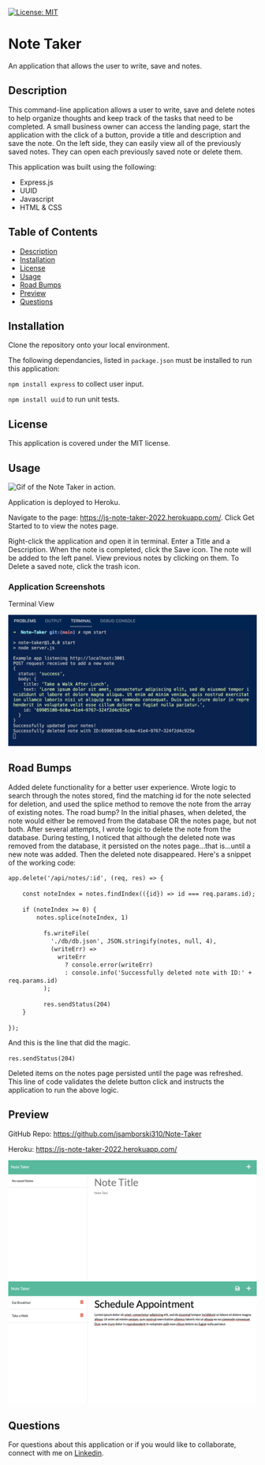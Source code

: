   [![License: MIT](https://img.shields.io/badge/License-MIT-yellow.svg)](https://opensource.org/licenses/MIT)
  
# Note Taker

An application that allows the user to write, save and notes. 

## Description
This command-line application allows a user to write, save and delete notes to help organize thoughts and keep track of the tasks that need to be completed. A small business owner can access the landing page, start the application with the click of a button, provide a title and description and save the note. On the left side, they can easily view all of the previously saved notes. They can open each previously saved note or delete them. 

This application was built using the following:

* Express.js
* UUID
* Javascript
* HTML & CSS


## Table of Contents

  * [Description](#description)
  * [Installation](#installation)
  * [License](#license)
  * [Usage](#usage)
  * [Road Bumps](#road-bumps)
  * [Preview](#preview)
  * [Questions](#questions)

## Installation

Clone the repository onto your local environment. 

The following dependancies, listed in `package.json` must be installed to run this application: 

`npm install express` to collect user input.

`npm install uuid` to run unit tests.

## License

This application is covered under the MIT license.

## Usage

![Gif of the Note Taker in action.](./public/assets/images/Note-Taker-in-Action.gif)

Application is deployed to Heroku. 

Navigate to the page: https://js-note-taker-2022.herokuapp.com/. Click Get Started to to view the notes page.  

Right-click the application and open it in terminal. Enter a Title and a Description. When the note is completed, click the Save icon. The note will be added to the left panel. View previous notes by clicking on them. To Delete a saved note, click the trash icon. 


### Application Screenshots

Terminal View

![Screen shot of terminal displaying success in adding and deleting note.](./public/assets/images/Note-Taker-Terminal.png)



## Road Bumps

Added delete functionality for a better user experience. Wrote logic to search through the notes stored, find the matching id for the note selected for deletion, and used the splice method to remove the note from the array of existing notes. The road bump? In the initial phases, when deleted, the note would either be removed from the database OR the notes page, but not both. After several attempts, I wrote logic to delete the note from the database. During testing, I noticed that although the deleted note was removed from the database, it persisted on the notes page...that is...until a new note was added. Then the deleted note disappeared. Here's a snippet of the working code:

```
app.delete('/api/notes/:id', (req, res) => {

    const noteIndex = notes.findIndex(({id}) => id === req.params.id);

    if (noteIndex >= 0) {
        notes.splice(noteIndex, 1)

          fs.writeFile(
            './db/db.json', JSON.stringify(notes, null, 4), 
            (writeErr) =>
              writeErr
                ? console.error(writeErr)
                : console.info('Successfully deleted note with ID:' + req.params.id)
          );

          res.sendStatus(204)
    }

});
```

And this is the line that did the magic. 

`res.sendStatus(204)`

Deleted items on the notes page persisted until the page was refreshed. This line of code validates the delete button click and instructs the application to run the above logic. 



## Preview

GitHub Repo: https://github.com/jsamborski310/Note-Taker

Heroku: https://js-note-taker-2022.herokuapp.com/

![Screen shot of Note Taker with no notes.](./public/assets/images/Note-Taker-Initial.png)
![Screen shot of Note Taker with no notes.](./public/assets/images/Note-Taker.png)


## Questions

For questions about this application or if you would like to collaborate, connect with me on <a href="https://www.linkedin.com/in/juanita-samborski/" target="_blank">Linkedin</a>.

